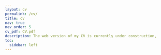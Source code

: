 ```yaml
---
layout: cv
permalink: /cv/
title: cv
nav: true
nav_order: 5
cv_pdf: CV.pdf
description: The web version of my CV is currently under construction, using the pre-existing template. Please download the PDF version for the most up-to-date information.
toc:
  sidebar: left
---
```

